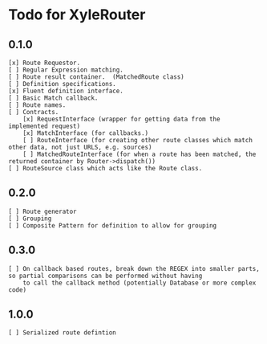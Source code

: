Todo for XyleRouter
====================

0.1.0
-----

    [x] Route Requestor.
    [ ] Regular Expression matching.
    [ ] Route result container.  (MatchedRoute class)
    [ ] Definition specifications.
    [x] Fluent definition interface.
    [ ] Basic Match callback.
    [ ] Route names.
    [ ] Contracts.
        [x] RequestInterface (wrapper for getting data from the implemented request)
        [x] MatchInterface (for callbacks.)
        [ ] RouteInterface (for creating other route classes which match other data, not just URLS, e.g. sources)
        [ ] MatchedRouteInterface (for when a route has been matched, the returned container by Router->dispatch())
    [ ] RouteSource class which acts like the Route class.

0.2.0
-----

    [ ] Route generator
    [ ] Grouping
    [ ] Composite Pattern for definition to allow for grouping


0.3.0
-----

    [ ] On callback based routes, break down the REGEX into smaller parts, so partial comparisons can be performed without having
        to call the callback method (potentially Database or more complex code)

1.0.0
-----

    [ ] Serialized route defintion